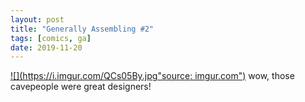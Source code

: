 ```yaml
---
layout: post
title: "Generally Assembling #2"
tags: [comics, ga]
date: 2019-11-20
---
```

<!-- #64 -->
[![](https://i.imgur.com/QCs05By.jpg"source: imgur.com")](https://i.imgur.com/QCs05By.jpg)
wow, those cavepeople were great designers!
